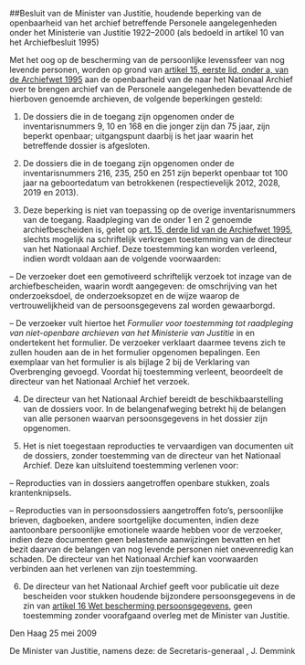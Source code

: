 <meta http-equiv='Content-Type' content='text/html; charset=utf-8' />

##Besluit van de Minister van Justitie, houdende beperking van de openbaarheid van het archief betreffende Personele aangelegenheden onder het Ministerie van Justitie 1922–2000 (als bedoeld in artikel 10 van het Archiefbesluit 1995)

Met het oog op de bescherming van de persoonlijke levenssfeer van nog levende personen, worden op grond van [artikel 15, eerste lid, onder a, van de Archiefwet 1995](../../../../../../../../../wet/archiefwet/1995/BWBR0007376/README.md) aan de openbaarheid van de naar het Nationaal Archief over te brengen archief van de Personele aangelegenheden bevattende de hierboven genoemde archieven, de volgende beperkingen gesteld: 

1. De dossiers die in de toegang zijn opgenomen onder de inventarisnummers 9, 10 en 168 en die jonger zijn dan 75 jaar, zijn beperkt openbaar; uitgangspunt daarbij is het jaar waarin het betreffende dossier is afgesloten.  

2. De dossiers die in de toegang zijn opgenomen onder de inventarisnummers 216, 235, 250 en 251 zijn beperkt openbaar tot 100 jaar na geboortedatum van betrokkenen (respectievelijk 2012, 2028, 2019 en 2013).  

3. Deze beperking is niet van toepassing op de overige inventarisnummers van de toegang. Raadpleging van de onder 1 en 2 genoemde archiefbescheiden is, gelet op [art. 15, derde lid van de Archiefwet 1995](../../../../../../../../../wet/archiefwet/1995/BWBR0007376/README.md), slechts mogelijk na schriftelijk verkregen toestemming van de directeur van het Nationaal Archief. Deze toestemming kan worden verleend, indien wordt voldaan aan de volgende voorwaarden: 

– De verzoeker doet een gemotiveerd schriftelijk verzoek tot inzage van de archiefbescheiden, waarin wordt aangegeven: de omschrijving van het onderzoeksdoel, de onderzoeksopzet en de wijze waarop de vertrouwelijkheid van de persoonsgegevens zal worden gewaarborgd.  

– De verzoeker vult hiertoe het *Formulier voor toestemming tot raadpleging van niet-openbare archieven van het Ministerie van Justitie* in en ondertekent het formulier. De verzoeker verklaart daarmee tevens zich te zullen houden aan de in het formulier opgenomen bepalingen. Een exemplaar van het formulier is als bijlage 2 bij de Verklaring van Overbrenging gevoegd.   Voordat hij toestemming verleent, beoordeelt de directeur van het Nationaal Archief het verzoek.  

4. De directeur van het Nationaal Archief bereidt de beschikbaarstelling van de dossiers voor. In de belangenafweging betrekt hij de belangen van alle personen waarvan persoonsgegevens in het dossier zijn opgenomen.  

5. Het is niet toegestaan reproducties te vervaardigen van documenten uit de dossiers, zonder toestemming van de directeur van het Nationaal Archief. Deze kan uitsluitend toestemming verlenen voor: 

– Reproducties van in dossiers aangetroffen openbare stukken, zoals krantenknipsels.  

– Reproducties van in persoonsdossiers aangetroffen foto’s, persoonlijke brieven, dagboeken, andere soortgelijke documenten, indien deze aantoonbare persoonlijke emotionele waarde hebben voor de verzoeker, indien deze documenten geen belastende aanwijzingen bevatten en het bezit daarvan de belangen van nog levende personen niet onevenredig kan schaden.   De directeur van het Nationaal Archief kan voorwaarden verbinden aan het verlenen van zijn toestemming.  

6. De directeur van het Nationaal Archief geeft voor publicatie uit deze bescheiden voor stukken houdende bijzondere persoonsgegevens in de zin van [artikel 16 Wet bescherming persoonsgegevens](../../../../../../../../../wet/wet/bescherming/persoonsgegevens/BWBR0011468/README.md), geen toestemming zonder voorafgaand overleg met de Minister van Justitie.       

Den Haag 
25 mei 2009   

De 
Minister van Justitie, namens deze: de 
Secretaris-generaal ,
J. Demmink     
